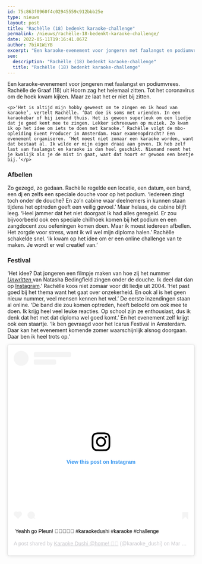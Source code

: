 ```yaml
---
id: 75c863f0960f4c02945559c912bbb25e
type: nieuws
layout: post
title: "Rachèlle (18) bedenkt karaoke-challenge"
permalink: /nieuws/rachèlle-18-bedenkt-karaoke-challenge/
date: 2022-05-11T19:16:41.067Z
author: 7biA1WiYB
excerpt: "Een karaoke-evenement voor jongeren met faalangst en podiumvrees. Rachèlle de Graaf (18) uit Hoorn zag het helemaal zitten. Tot het coronavirus om de hoek kwam kijken. Maar ze laat het er niet bij zitten.  "
seo:
  description: "Rachèlle (18) bedenkt karaoke-challenge"
  title: "Rachèlle (18) bedenkt karaoke-challenge"
---
```

Een karaoke-evenement voor jongeren met faalangst en podiumvrees. Rachèlle de Graaf (18) uit Hoorn zag het helemaal zitten. Tot het coronavirus om de hoek kwam kijken. Maar ze laat het er niet bij zitten.  

    <p>‘Het is altijd mijn hobby geweest om te zingen en ik houd van karaoke’, vertelt Rachèlle. ‘Dat doe ik soms met vrienden. In een karaokebar of bij iemand thuis. Het is gewoon superleuk om een liedje dat je goed kent mee te zingen. Lekker schreeuwen op muziek. Zo kwam ik op het idee om iets te doen met karaoke.’ Rachèlle volgt de mbo-opleiding Event Producer in Amsterdam. Haar examenopdracht? Een evenement organiseren. ‘Het moest niet zomaar een karaoke worden, want dat bestaat al. Ik wilde er mijn eigen draai aan geven. Ik heb zelf last van faalangst en karaoke is dan heel geschikt. Niemand neemt het je kwalijk als je de mist in gaat, want dat hoort er gewoon een beetje bij.’</p>
<h3>Afbellen</h3>
<p>Zo gezegd, zo gedaan. Rachèlle regelde een locatie, een datum, een band, een dj en zelfs een speciale douche voor op het podium. ‘Iedereen zingt toch onder de douche? En zo’n cabine waar deelnemers in kunnen staan tijdens het optreden geeft een veilig gevoel.’ Maar helaas, de cabine blijft leeg. ‘Heel jammer dat het niet doorgaat Ik had alles geregeld. Er zou bijvoorbeeld ook een speciale chillhoek komen bij het podium en een zangdocent zou oefeningen komen doen. Maar ik moest iedereen afbellen. Het zorgde voor stress, want ik wil wel mijn diploma halen.’ Rachèlle schakelde snel. ‘Ik kwam op het idee om er een online challenge van te maken. Je wordt er wel creatief van.’</p>
<h3>Festival</h3>
<p>‘Het idee? Dat jongeren een filmpje maken van hoe zij het nummer <a href="https://www.youtube.com/watch?v=b7k0a5hYnSI" target="_blank"><em>Unwritten </em></a>van Natasha Bedingfield zingen onder de douche. Ik deel dat dan op <a href="https://www.instagram.com/karaoke_dushi/" target="_blank">Instagram</a>.’ Rachèlle koos niet zomaar voor dit liedje uit 2004. ‘Het past goed bij het thema want het gaat over onzekerheid. En ook al is het geen nieuw nummer, veel mensen kennen het wel.’ De eerste inzendingen staan al online. ‘De band die zou komen optreden, heeft beloofd om ook mee te doen. Ik krijg heel veel leuke reacties. Op school zijn ze enthousiast, dus ik denk dat het met dat diploma wel goed komt.’ En het evenement zelf krijgt ook een staartje. ‘Ik ben gevraagd voor het Icarus Festival in Amsterdam. Daar kan het evenement komende zomer waarschijnlijk alsnog doorgaan. Daar ben ik heel trots op.’</p>
<p><div class="media media-element-container media-default"><div id="file-540183" class="file file-image file-image-oembed">

        
  
  <div class="content">
    
<blockquote class="instagram-media" data-instgrm-captioned="" data-instgrm-permalink="https://www.instagram.com/p/B-PQPI9Af3x/?utm_source=ig_embed&amp;utm_campaign=loading" data-instgrm-version="12" style=" background:#FFF; border:0; border-radius:3px; box-shadow:0 0 1px 0 rgba(0,0,0,0.5),0 1px 10px 0 rgba(0,0,0,0.15); margin: 1px; max-width:640px; min-width:326px; padding:0; width:99.375%; width:-webkit-calc(100% - 2px); width:calc(100% - 2px);"><div style="padding:16px;"> <a href="https://www.instagram.com/p/B-PQPI9Af3x/?utm_source=ig_embed&amp;utm_campaign=loading" style=" background:#FFFFFF; line-height:0; padding:0 0; text-align:center; text-decoration:none; width:100%;" target="_blank"> <div style=" display: flex; flex-direction: row; align-items: center;"> <div style="background-color: #F4F4F4; border-radius: 50%; flex-grow: 0; height: 40px; margin-right: 14px; width: 40px;"></div> <div style="display: flex; flex-direction: column; flex-grow: 1; justify-content: center;"> <div style=" background-color: #F4F4F4; border-radius: 4px; flex-grow: 0; height: 14px; margin-bottom: 6px; width: 100px;"></div> <div style=" background-color: #F4F4F4; border-radius: 4px; flex-grow: 0; height: 14px; width: 60px;"></div></div></div><div style="padding: 19% 0;"></div> <div style="display:block; height:50px; margin:0 auto 12px; width:50px;"><svg width="50px" height="50px" viewbox="0 0 60 60" version="1.1" xmlns="https://www.w3.org/2000/svg" xmlns:xlink="https://www.w3.org/1999/xlink"><g stroke="none" stroke-width="1" fill="none" fill-rule="evenodd"><g transform="translate(-511.000000, -20.000000)" fill="#000000"><g><path d="M556.869,30.41 C554.814,30.41 553.148,32.076 553.148,34.131 C553.148,36.186 554.814,37.852 556.869,37.852 C558.924,37.852 560.59,36.186 560.59,34.131 C560.59,32.076 558.924,30.41 556.869,30.41 M541,60.657 C535.114,60.657 530.342,55.887 530.342,50 C530.342,44.114 535.114,39.342 541,39.342 C546.887,39.342 551.658,44.114 551.658,50 C551.658,55.887 546.887,60.657 541,60.657 M541,33.886 C532.1,33.886 524.886,41.1 524.886,50 C524.886,58.899 532.1,66.113 541,66.113 C549.9,66.113 557.115,58.899 557.115,50 C557.115,41.1 549.9,33.886 541,33.886 M565.378,62.101 C565.244,65.022 564.756,66.606 564.346,67.663 C563.803,69.06 563.154,70.057 562.106,71.106 C561.058,72.155 560.06,72.803 558.662,73.347 C557.607,73.757 556.021,74.244 553.102,74.378 C549.944,74.521 548.997,74.552 541,74.552 C533.003,74.552 532.056,74.521 528.898,74.378 C525.979,74.244 524.393,73.757 523.338,73.347 C521.94,72.803 520.942,72.155 519.894,71.106 C518.846,70.057 518.197,69.06 517.654,67.663 C517.244,66.606 516.755,65.022 516.623,62.101 C516.479,58.943 516.448,57.996 516.448,50 C516.448,42.003 516.479,41.056 516.623,37.899 C516.755,34.978 517.244,33.391 517.654,32.338 C518.197,30.938 518.846,29.942 519.894,28.894 C520.942,27.846 521.94,27.196 523.338,26.654 C524.393,26.244 525.979,25.756 528.898,25.623 C532.057,25.479 533.004,25.448 541,25.448 C548.997,25.448 549.943,25.479 553.102,25.623 C556.021,25.756 557.607,26.244 558.662,26.654 C560.06,27.196 561.058,27.846 562.106,28.894 C563.154,29.942 563.803,30.938 564.346,32.338 C564.756,33.391 565.244,34.978 565.378,37.899 C565.522,41.056 565.552,42.003 565.552,50 C565.552,57.996 565.522,58.943 565.378,62.101 M570.82,37.631 C570.674,34.438 570.167,32.258 569.425,30.349 C568.659,28.377 567.633,26.702 565.965,25.035 C564.297,23.368 562.623,22.342 560.652,21.575 C558.743,20.834 556.562,20.326 553.369,20.18 C550.169,20.033 549.148,20 541,20 C532.853,20 531.831,20.033 528.631,20.18 C525.438,20.326 523.257,20.834 521.349,21.575 C519.376,22.342 517.703,23.368 516.035,25.035 C514.368,26.702 513.342,28.377 512.574,30.349 C511.834,32.258 511.326,34.438 511.181,37.631 C511.035,40.831 511,41.851 511,50 C511,58.147 511.035,59.17 511.181,62.369 C511.326,65.562 511.834,67.743 512.574,69.651 C513.342,71.625 514.368,73.296 516.035,74.965 C517.703,76.634 519.376,77.658 521.349,78.425 C523.257,79.167 525.438,79.673 528.631,79.82 C531.831,79.965 532.853,80.001 541,80.001 C549.148,80.001 550.169,79.965 553.369,79.82 C556.562,79.673 558.743,79.167 560.652,78.425 C562.623,77.658 564.297,76.634 565.965,74.965 C567.633,73.296 568.659,71.625 569.425,69.651 C570.167,67.743 570.674,65.562 570.82,62.369 C570.966,59.17 571,58.147 571,50 C571,41.851 570.966,40.831 570.82,37.631"></path></g></g></g></svg></div><div style="padding-top: 8px;"> <div style=" color:#3897f0; font-family:Arial,sans-serif; font-size:14px; font-style:normal; font-weight:550; line-height:18px;"> View this post on Instagram</div></div><div style="padding: 12.5% 0;"></div> <div style="display: flex; flex-direction: row; margin-bottom: 14px; align-items: center;"><div> <div style="background-color: #F4F4F4; border-radius: 50%; height: 12.5px; width: 12.5px; transform: translateX(0px) translateY(7px);"></div> <div style="background-color: #F4F4F4; height: 12.5px; transform: rotate(-45deg) translateX(3px) translateY(1px); width: 12.5px; flex-grow: 0; margin-right: 14px; margin-left: 2px;"></div> <div style="background-color: #F4F4F4; border-radius: 50%; height: 12.5px; width: 12.5px; transform: translateX(9px) translateY(-18px);"></div></div><div style="margin-left: 8px;"> <div style=" background-color: #F4F4F4; border-radius: 50%; flex-grow: 0; height: 20px; width: 20px;"></div> <div style=" width: 0; height: 0; border-top: 2px solid transparent; border-left: 6px solid #f4f4f4; border-bottom: 2px solid transparent; transform: translateX(16px) translateY(-4px) rotate(30deg)"></div></div><div style="margin-left: auto;"> <div style=" width: 0px; border-top: 8px solid #F4F4F4; border-right: 8px solid transparent; transform: translateY(16px);"></div> <div style=" background-color: #F4F4F4; flex-grow: 0; height: 12px; width: 16px; transform: translateY(-4px);"></div> <div style=" width: 0; height: 0; border-top: 8px solid #F4F4F4; border-left: 8px solid transparent; transform: translateY(-4px) translateX(8px);"></div></div></div></a> <p style=" margin:8px 0 0 0; padding:0 4px;"> <a href="https://www.instagram.com/p/B-PQPI9Af3x/?utm_source=ig_embed&amp;utm_campaign=loading" style=" color:#000; font-family:Arial,sans-serif; font-size:14px; font-style:normal; font-weight:normal; line-height:17px; text-decoration:none; word-wrap:break-word;" target="_blank">Yeahh go Pleun! 🚿🔥👂🏼🎶 #karaokedushi #karaoke #challenge</a></p> <p style=" color:#c9c8cd; font-family:Arial,sans-serif; font-size:14px; line-height:17px; margin-bottom:0; margin-top:8px; overflow:hidden; padding:8px 0 7px; text-align:center; text-overflow:ellipsis; white-space:nowrap;">A post shared by <a href="https://www.instagram.com/karaoke_dushi/?utm_source=ig_embed&amp;utm_campaign=loading" style=" color:#c9c8cd; font-family:Arial,sans-serif; font-size:14px; font-style:normal; font-weight:normal; line-height:17px;" target="_blank"> Karaoke Dushi @home! 🧼🚿</a> (@karaoke_dushi) on <time style=" font-family:Arial,sans-serif; font-size:14px; line-height:17px;" datetime="2020-03-27T13:16:06+00:00">Mar 27, 2020 at 6:16am PDT</time></p></div></blockquote>
<script async="" src="//www.instagram.com/embed.js"></script>  </div>

  
</div>
</div>  
